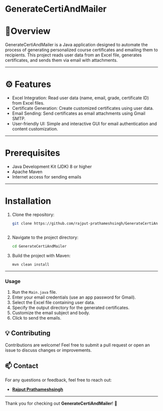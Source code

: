 

# GenerateCertiAndMailer #

# 📜Overview
GenerateCertiAndMailer is a Java application designed to automate the process of generating personalized course certificates and emailing them to recipients. This project reads user data from an Excel file, generates certificates, and sends them via email with attachments.

---
# ️⚙ Features
- Excel Integration: Read user data (name, email, grade, certificate ID) from Excel files.
- Certificate Generation: Create customized certificates using user data.
- Email Sending: Send certificates as email attachments using Gmail SMTP.
- User-friendly UI: Simple and interactive GUI for email authentication and content customization.
---
# Prerequisites #
- Java Development Kit (JDK) 8 or higher
- Apache Maven
- Internet access for sending emails

---
# Installation #
1. Clone the repository:
   ```bash
   git clone https://github.com/rajput-prathameshsingh/GenerateCertiAndMailer.git
 
2. Navigate to the project directory:

   ```bash
   cd GenerateCertiAndMailer
   ```
3. Build the project with Maven:
   ```bash
   mvn clean install
   ```
---

### Usage
1. Run the `Main.java` file.
2. Enter your email credentials (use an app password for Gmail).
3. Select the Excel file containing user data.
4. Specify the output directory for the generated certificates.
5. Customize the email subject and body.
6. Click to send the emails.

## 💡 Contributing
Contributions are welcome! Feel free to submit a pull request or open an issue to discuss changes or improvements.

## 📫 Contact
For any questions or feedback, feel free to reach out:
- **[Rajput Prathameshsingh](https://prathameshsingh.me)**
---

Thank you for checking out **GenerateCertiAndMailer**! 🌟

